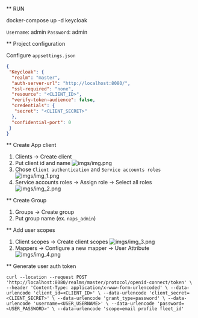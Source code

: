 ﻿** RUN

docker-compose up -d keycloak

`Username`: admin
`Password`: admin

** Project configuration

Configure `appsettings.json`

```json
{
 "Keycloak": {
  "realm": "master",
  "auth-server-url": "http://localhost:8080/",
  "ssl-required": "none",
  "resource": "<CLIENT_ID>",
  "verify-token-audience": false,
  "credentials": {
   "secret": "<CLIENT_SECRET>"
  },
  "confidential-port": 0
 }
}
```


** Create App client

1) Clients -> Create client
2) Put client id and name 
![imgs/img.png](img.png)
3) Chose `Client authentication` and `Service accounts roles`
![imgs/img_1.png](img_1.png)
4) Service accounts roles -> Assign role -> Select all roles
![imgs/img_2.png](img_2.png)


** Create Group

1) Groups -> Create group
2) Put group name (ex. `naps_admin`)


** Add user scopes

1) Client scopes -> Create client scopes
![imgs/img_3.png](img_3.png)
2) Mappers -> Configure a new mapper -> User Attribute
![imgs/img_4.png](img.png)


** Generate user auth token

`curl --location --request POST 'http://localhost:8080/realms/master/protocol/openid-connect/token' \
 --header 'Content-Type: application/x-www-form-urlencoded' \
 --data-urlencode 'client_id=<CLIENT_ID>' \
 --data-urlencode 'client_secret=<CLIENT_SECRET>' \
 --data-urlencode 'grant_type=password' \
 --data-urlencode 'username=<USER_USERNAME>' \
 --data-urlencode 'password=<USER_PASSWORD>' \
 --data-urlencode 'scope=email profile fleet_id'`